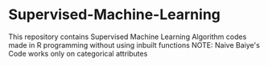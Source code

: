 # Supervised-Machine-Learning
This repository contains Supervised Machine Learning Algorithm codes made in R programming without using inbuilt functions
NOTE: Naive Baiye's Code works only on categorical attributes
